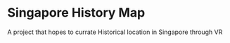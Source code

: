 # Singapore History Map
A project that hopes to currate Historical location in Singapore through VR
